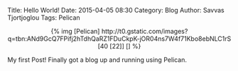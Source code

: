 Title: Hello World!
Date: 2015-04-05 08:30
Category: Blog
Author: Savvas Tjortjoglou
Tags: Pelican
<!-- PELICAN_END_SUMMARY -->

<center>{% img [Pelican] http://t0.gstatic.com/images?q=tbn:ANd9GcQ7FPifj2hTdhQaRZ1FDuCkpK-jOR04ns7W4f71Kbo8ebNLC1rS [40 [22]] [] %}</center> 

My first Post! Finally got a blog up and running using Pelican. 